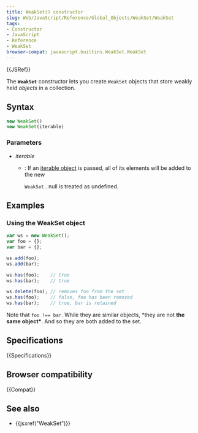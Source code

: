 ```yaml
---
title: WeakSet() constructor
slug: Web/JavaScript/Reference/Global_Objects/WeakSet/WeakSet
tags:
- Constructor
- JavaScript
- Reference
- WeakSet
browser-compat: javascript.builtins.WeakSet.WeakSet
---
```

{{JSRef}}

The **`WeakSet`** constructor lets you create `WeakSet` objects that store
weakly held _objects_ in a collection.

## Syntax

```js
new WeakSet()
new WeakSet(iterable)
```

### Parameters

- <var>iterable</var>

  - : If an
    [iterable object](/en-US/docs/Web/JavaScript/Reference/Statements/for...of)
    is passed, all of its elements will be added to the new

    `WeakSet` . null is treated as undefined.

## Examples

### Using the WeakSet object

```js
var ws = new WeakSet();
var foo = {};
var bar = {};

ws.add(foo);
ws.add(bar);

ws.has(foo);    // true
ws.has(bar);    // true

ws.delete(foo); // removes foo from the set
ws.has(foo);    // false, foo has been removed
ws.has(bar);    // true, bar is retained
```

Note that `foo !== bar`. While they are similar objects, \*they are not **the
same object\***. And so they are both added to the set.

## Specifications

{{Specifications}}

## Browser compatibility

{{Compat}}

## See also

- {{jsxref("WeakSet")}}
